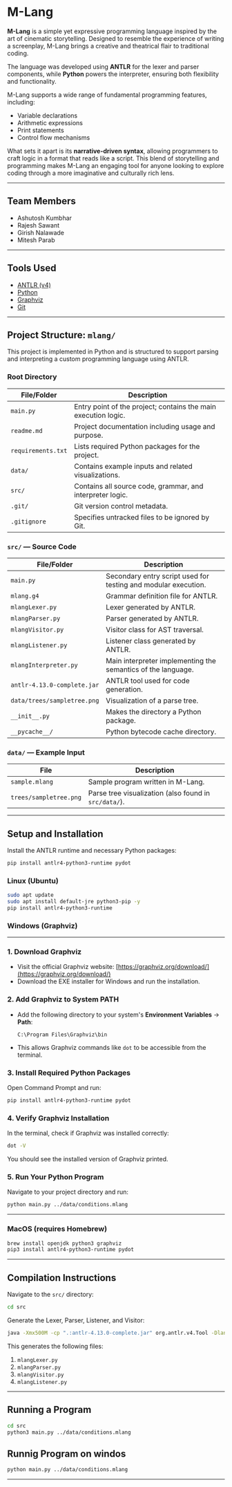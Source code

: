 
# M-Lang 
**M-Lang** is a simple yet expressive programming language inspired by the art of cinematic storytelling. Designed to resemble the experience of writing a screenplay, M-Lang brings a creative and theatrical flair to traditional coding.

The language was developed using **ANTLR** for the lexer and parser components, while **Python** powers the interpreter, ensuring both flexibility and functionality.

M-Lang supports a wide range of fundamental programming features, including:
- Variable declarations
- Arithmetic expressions
- Print statements
- Control flow mechanisms

What sets it apart is its **narrative-driven syntax**, allowing programmers to craft logic in a format that reads like a script. This blend of storytelling and programming makes M-Lang an engaging tool for anyone looking to explore coding through a more imaginative and culturally rich lens.

---

##  Team Members

- Ashutosh Kumbhar  
- Rajesh Sawant  
- Girish Nalawade  
- Mitesh Parab  

---

## Tools Used

- [ANTLR (v4)](https://www.antlr.org/download.html)  
- [Python](https://www.python.org/downloads/)  
- [Graphviz](https://graphviz.org/download/)  
- [Git](https://git-scm.com/downloads)

---

## Project Structure: `mlang/`

This project is implemented in Python and is structured to support parsing and interpreting a custom programming language using ANTLR.

### Root Directory

| File/Folder        | Description |
|--------------------|-------------|
| `main.py`          | Entry point of the project; contains the main execution logic. |
| `readme.md`        | Project documentation including usage and purpose. |
| `requirements.txt` | Lists required Python packages for the project. |
| `data/`            | Contains example inputs and related visualizations. |
| `src/`             | Contains all source code, grammar, and interpreter logic. |
| `.git/`            | Git version control metadata. |
| `.gitignore`       | Specifies untracked files to be ignored by Git. |

### `src/` — Source Code

| File/Folder              | Description |
|--------------------------|-------------|
| `main.py`                | Secondary entry script used for testing and modular execution. |
| `mlang.g4`               | Grammar definition file for ANTLR. |
| `mlangLexer.py`          | Lexer generated by ANTLR. |
| `mlangParser.py`         | Parser generated by ANTLR. |
| `mlangVisitor.py`        | Visitor class for AST traversal. |
| `mlangListener.py`       | Listener class generated by ANTLR. |
| `mlangInterpreter.py`    | Main interpreter implementing the semantics of the language. |
| `antlr-4.13.0-complete.jar` | ANTLR tool used for code generation. |
| `data/trees/sampletree.png` | Visualization of a parse tree. |
| `__init__.py`            | Makes the directory a Python package. |
| `__pycache__/`           | Python bytecode cache directory. |

### `data/` — Example Input

| File                    | Description |
|--------------------------|-------------|
| `sample.mlang`           | Sample program written in M-Lang. |
| `trees/sampletree.png`   | Parse tree visualization (also found in `src/data/`). |

---

## Setup and Installation

Install the ANTLR runtime and necessary Python packages:

```bash
pip install antlr4-python3-runtime pydot
```

### Linux (Ubuntu)

```bash
sudo apt update
sudo apt install default-jre python3-pip -y
pip install antlr4-python3-runtime
```

### Windows (Graphviz)

---

### 1. Download Graphviz

* Visit the official Graphviz website:
  [https://graphviz.org/download/](https://graphviz.org/download/)
* Download the EXE installer for Windows and run the installation.

### 2. Add Graphviz to System PATH

* Add the following directory to your system's **Environment Variables** → **Path**:

  ```
  C:\Program Files\Graphviz\bin
  ```
* This allows Graphviz commands like `dot` to be accessible from the terminal.

### 3. Install Required Python Packages

Open Command Prompt and run:

```bash
pip install antlr4-python3-runtime pydot
```

### 4. Verify Graphviz Installation

In the terminal, check if Graphviz was installed correctly:

```bash
dot -V
```

You should see the installed version of Graphviz printed.

### 5. Run Your Python Program

Navigate to your project directory and run:

```bash
python main.py ../data/conditions.mlang
```

---
### MacOS (requires Homebrew)

```bash
brew install openjdk python3 graphviz
pip3 install antlr4-python3-runtime pydot
```

---

## Compilation Instructions

Navigate to the `src/` directory:

```bash
cd src
```

Generate the Lexer, Parser, Listener, and Visitor:

```bash
java -Xmx500M -cp ".:antlr-4.13.0-complete.jar" org.antlr.v4.Tool -Dlanguage=Python3 -visitor -listener mlang.g4
```

This generates the following files:

1. `mlangLexer.py`  
2. `mlangParser.py`  
3. `mlangVisitor.py`  
4. `mlangListener.py`  

---

##  Running a Program

```bash
cd src
python3 main.py ../data/conditions.mlang
```
## Runnig Program on windos

```bash
python main.py ../data/conditions.mlang
```
---
